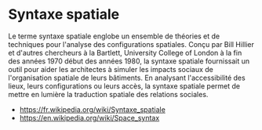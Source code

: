 # Syntaxe spatiale

Le terme syntaxe spatiale englobe un ensemble de théories et de techniques pour l'analyse des configurations spatiales.
Conçu par Bill Hillier et d'autres chercheurs à la Bartlett, University College of London à la fin des années 1970 début des années 1980, la syntaxe spatiale fournissait un outil pour aider les architectes à simuler les impacts sociaux de l'organisation spatiale de leurs bâtiments. En analysant l'accessibilité des lieux, leurs configurations ou leurs accès, la syntaxe spatiale permet de mettre en lumière la traduction spatiale des relations sociales.

- https://fr.wikipedia.org/wiki/Syntaxe_spatiale
- https://en.wikipedia.org/wiki/Space_syntax
